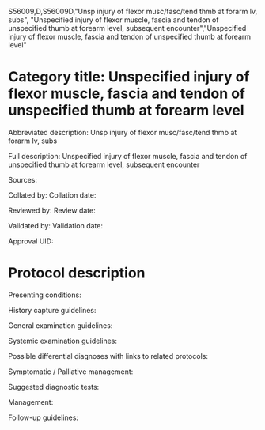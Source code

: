 S56009,D,S56009D,"Unsp injury of flexor musc/fasc/tend thmb at forarm lv, subs", "Unspecified injury of flexor muscle, fascia and tendon of unspecified thumb at forearm level, subsequent encounter","Unspecified injury of flexor muscle, fascia and tendon of unspecified thumb at forearm level"
# Category title: Unspecified injury of flexor muscle, fascia and tendon of unspecified thumb at forearm level

Abbreviated description: Unsp injury of flexor musc/fasc/tend thmb at forarm lv, subs

Full description: Unspecified injury of flexor muscle, fascia and tendon of unspecified thumb at forearm level, subsequent encounter

Sources:

Collated by:
Collation date:

Reviewed by:
Review date:

Validated by:
Validation date:

Approval UID:

# Protocol description

Presenting conditions:

History capture guidelines:

General examination guidelines:

Systemic examination guidelines:

Possible differential diagnoses with links to related protocols:

Symptomatic / Palliative management:

Suggested diagnostic tests:

Management:

Follow-up guidelines:
